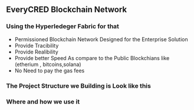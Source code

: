 ## EveryCRED Blockchain Network

### Using the Hyperledeger Fabric for that 
- Permissioned Blockchain Network Designed for the Enterprise Solution 
- Provide Tracibility 
- Provide Realibility 
- Provide better Speed As compare to the Public Blockchians like (etherium , bitcoins,solana)
- No Need to pay the gas fees


### The Project Structure we Building is Look like this

### Where and how we use it